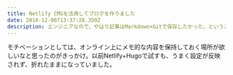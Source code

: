 ```yaml
---
title: Netlify CMSを活用してブログを作りました
date: 2018-12-06T13:37:28.350Z
description: エンジニアなので、やはり記事はMarkdown+Gitで保存したかった、ということか。
---
```

モチベーションとしては、オンライン上にメモ的な内容を保持しておく場所が欲しいなと思ったのがきっかけ。以前Netlify+Hugoで試すも、うまく設定が反映されず、折れたままになっていました。
